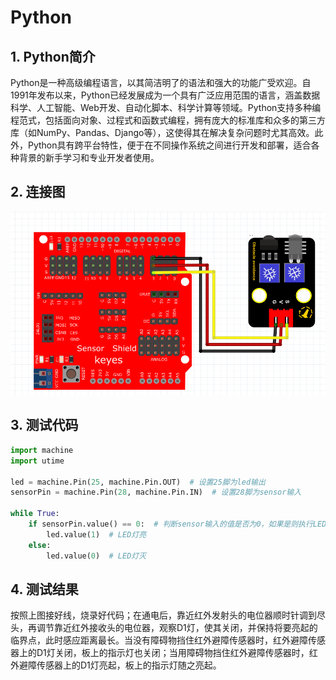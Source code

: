 # Python


## 1. Python简介  

Python是一种高级编程语言，以其简洁明了的语法和强大的功能广受欢迎。自1991年发布以来，Python已经发展成为一个具有广泛应用范围的语言，涵盖数据科学、人工智能、Web开发、自动化脚本、科学计算等领域。Python支持多种编程范式，包括面向对象、过程式和函数式编程，拥有庞大的标准库和众多的第三方库（如NumPy、Pandas、Django等），这使得其在解决复杂问题时尤其高效。此外，Python具有跨平台特性，便于在不同操作系统之间进行开发和部署，适合各种背景的新手学习和专业开发者使用。  

## 2. 连接图  

![](media/c212fa251c6289f3762a66c5458caf98.png)  

## 3. 测试代码  

```python  
import machine  
import utime  

led = machine.Pin(25, machine.Pin.OUT)  # 设置25脚为led输出  
sensorPin = machine.Pin(28, machine.Pin.IN)  # 设置28脚为sensor输入  

while True:  
    if sensorPin.value() == 0:  # 判断sensor输入的值是否为0，如果是则执行LED灯亮的代码  
        led.value(1)  # LED灯亮  
    else:  
        led.value(0)  # LED灯灭  
```  

## 4. 测试结果  

按照上图接好线，烧录好代码；在通电后，靠近红外发射头的电位器顺时针调到尽头，再调节靠近红外接收头的电位器，观察D1灯，使其关闭，并保持将要亮起的临界点，此时感应距离最长。当没有障碍物挡住红外避障传感器时，红外避障传感器上的D1灯关闭，板上的指示灯也关闭；当用障碍物挡住红外避障传感器时，红外避障传感器上的D1灯亮起，板上的指示灯随之亮起。



